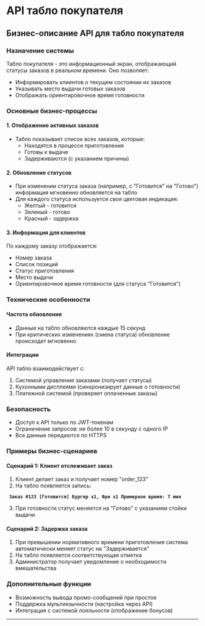 # API табло покупателя

<swagger-ui src= "https://raw.githubusercontent.com/tsvetkoviu/RoboFFRv1/master/docs/diagrams/api_screen.yml" />

## Бизнес-описание API для табло покупателя

### Назначение системы
Табло покупателя - это информационный экран, отображающий статусы заказов в реальном времени. Оно позволяет:
- Информировать клиентов о текущем состоянии их заказов
- Указывать место выдачи готовых заказов
- Отображать ориентировочное время готовности

### Основные бизнес-процессы

#### 1. Отображение активных заказов
- Табло показывает список всех заказов, которые:
  - Находятся в процессе приготовления
  - Готовы к выдаче
  - Задерживаются (с указанием причины)

#### 2. Обновление статусов
- При изменении статуса заказа (например, с "Готовится" на "Готово") информация мгновенно обновляется на табло
- Для каждого статуса используется своя цветовая индикация:
  - Желтый - готовится
  - Зеленый - готово
  - Красный - задержка

#### 3. Информация для клиентов
По каждому заказу отображается:
- Номер заказа
- Список позиций
- Статус приготовления
- Место выдачи
- Ориентировочное время готовности (для статуса "Готовится")

### Технические особенности

#### Частота обновления
- Данные на табло обновляются каждые 15 секунд
- При критических изменениях (смена статуса) обновление происходит мгновенно

#### Интеграции
API табло взаимодействует с:
1. Системой управления заказами (получает статусы)
2. Кухонными дисплеями (синхронизирует данные о готовности)
3. Платежной системой (проверяет оплаченные заказы)

### Безопасность
- Доступ к API только по JWT-токенам
- Ограничение запросов: не более 10 в секунду с одного IP
- Все данные передаются по HTTPS

### Примеры бизнес-сценариев

#### Сценарий 1: Клиент отслеживает заказ
1. Клиент делает заказ и получает номер "order_123"
2. На табло появляется запись:

**` 
Заказ #123 [Готовится]
Бургер x1, Фри x1
Примерное время: 7 мин
`**

3. При готовности статус меняется на "Готово" с указанием стойки выдачи

#### Сценарий 2: Задержка заказа
1. При превышении нормативного времени приготовления система автоматически меняет статус на "Задерживается"
2. На табло появляется соответствующая отметка
3. Администратор получает уведомление о необходимости вмешательства

### Дополнительные функции
- Возможность вывода промо-сообщений при простое
- Поддержка мультиязычности (настройка через API)
- Интеграция с системой лояльности (отображение бонусов)

---
